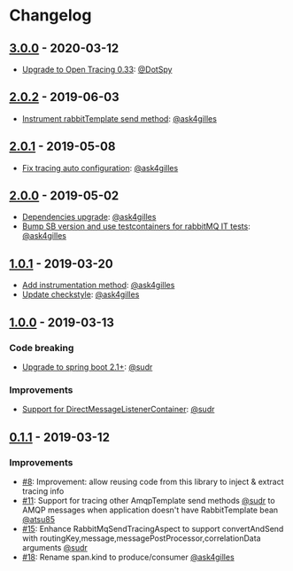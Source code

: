 # Changelog

## [3.0.0](https://github.com/opentracing-contrib/java-spring-rabbitmq/milestone/10) - 2020-03-12
- [Upgrade to Open Tracing 0.33](https://github.com/opentracing-contrib/java-spring-rabbitmq/issues/32): [@DotSpy](https://github.com/DotSpy)

## [2.0.2](https://github.com/opentracing-contrib/java-spring-rabbitmq/milestone/7) - 2019-06-03
- [Instrument rabbitTemplate send method](https://github.com/opentracing-contrib/java-spring-rabbitmq/pull/37): [@ask4gilles](https://github.com/ask4gilles)

## [2.0.1](https://github.com/opentracing-contrib/java-spring-rabbitmq/milestone/6) - 2019-05-08
- [Fix tracing auto configuration](https://github.com/opentracing-contrib/java-spring-rabbitmq/pull/34): [@ask4gilles](https://github.com/ask4gilles)

## [2.0.0](https://github.com/opentracing-contrib/java-spring-rabbitmq/milestone/5) - 2019-05-02
- [Dependencies upgrade](https://github.com/opentracing-contrib/java-spring-rabbitmq/pull/31): [@ask4gilles](https://github.com/ask4gilles)
- [Bump SB version and use testcontainers for rabbitMQ IT tests](https://github.com/opentracing-contrib/java-spring-rabbitmq/pull/30): [@ask4gilles](https://github.com/ask4gilles)

## [1.0.1](https://github.com/opentracing-contrib/java-spring-rabbitmq/milestone/4) - 2019-03-20
- [Add instrumentation method](https://github.com/opentracing-contrib/java-spring-rabbitmq/pull/26): [@ask4gilles](https://github.com/ask4gilles)
- [Update checkstyle](https://github.com/opentracing-contrib/java-spring-rabbitmq/issues/24): [@ask4gilles](https://github.com/ask4gilles)

## [1.0.0](https://github.com/opentracing-contrib/java-spring-rabbitmq/milestone/2) - 2019-03-13

### Code breaking
- [Upgrade to spring boot 2.1+](https://github.com/opentracing-contrib/java-spring-rabbitmq/issues/17): [@sudr](https://github.com/sudr)

### Improvements
- [Support for DirectMessageListenerContainer](https://github.com/opentracing-contrib/java-spring-rabbitmq/issues/13): [@sudr](https://github.com/sudr)

## [0.1.1](https://github.com/opentracing-contrib/java-spring-rabbitmq/milestone/1) - 2019-03-12

### Improvements
- [#8](https://github.com/opentracing-contrib/java-spring-rabbitmq/issues/8): Improvement: allow reusing code from this library to inject & extract tracing info
- [#11](https://github.com/opentracing-contrib/java-spring-rabbitmq/issues/11): Support for tracing other AmqpTemplate send methods [@sudr](https://github.com/sudr) 
to AMQP messages when application doesn't have RabbitTemplate bean [@atsu85](https://github.com/atsu85)
- [#15](https://github.com/opentracing-contrib/java-spring-rabbitmq/issues/15): Enhance RabbitMqSendTracingAspect to support convertAndSend with routingKey,message,messagePostProcessor,correlationData arguments [@sudr](https://github.com/sudr)
- [#18](https://github.com/opentracing-contrib/java-spring-rabbitmq/issues/18): Rename span.kind to produce/consumer [@ask4gilles](https://github.com/ask4gilles)

